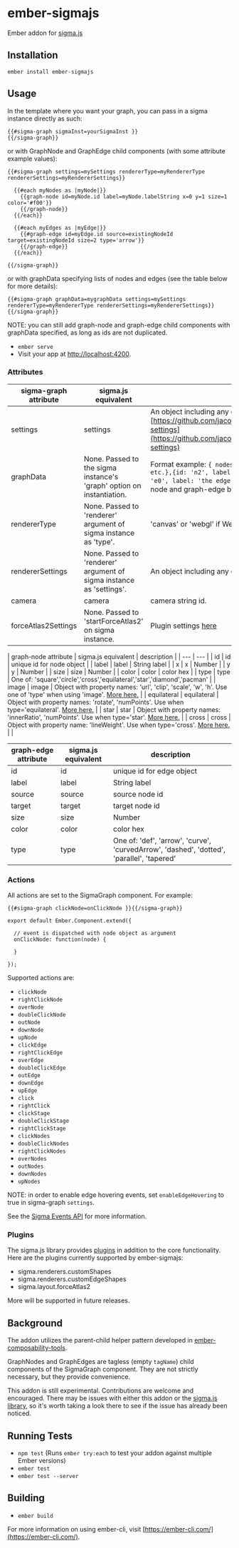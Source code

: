 # ember-sigmajs

Ember addon for [sigma.js](https://github.com/jacomyal/sigma.js)

## Installation

`ember install ember-sigmajs`

## Usage

In the template where you want your graph, you can pass in a sigma instance directly as such:

```
{{#sigma-graph sigmaInst=yourSigmaInst }}
{{/sigma-graph}}
```

or with GraphNode and GraphEdge child components (with some attribute example values):

```
{{#sigma-graph settings=mySettings rendererType=myRendererType rendererSettings=myRendererSettings}}

  {{#each myNodes as |myNode|}}
    {{graph-node id=myNode.id label=myNode.labelString x=0 y=1 size=1 color='#f00'}}
    {{/graph-node}}
  {{/each}}

  {{#each myEdges as |myEdge|}}
    {{#graph-edge id=myEdge.id source=existingNodeId target=existingNodeId size=2 type='arrow'}}
    {{/graph-edge}}
  {{/each}}

{{/sigma-graph}}
```

or with graphData specifying lists of nodes and edges (see the table below for more details):

```
{{#sigma-graph graphData=mygraphData settings=mySettings rendererType=myRendererType rendererSettings=myRendererSettings}}
{{/sigma-graph}}
```

NOTE: you can still add graph-node and graph-edge child components with graphData specified, as long as ids are not duplicated.

* `ember serve`
* Visit your app at [http://localhost:4200](http://localhost:4200).

### Attributes

| sigma-graph attribute | sigma.js equivalent | description |
| --- | --- | --- |
| settings | settings | An object including any of: [https://github.com/jacomyal/sigma.js/wiki/Settings#graph-settings](https://github.com/jacomyal/sigma.js/wiki/Settings#graph-settings) |
| graphData | None. Passed to the sigma instance's 'graph' option on instantiation. | Format example: `{ nodes: [{id: 'n1', label: 'Hello', etc.},{id: 'n2', label: 'World', etc.}], edges: [{id: 'e0', label: 'the edge'}] }` See the two tables for graph-node and graph-edge below. |
| rendererType | None. Passed to 'renderer' argument of sigma instance as 'type'. | 'canvas' or 'webgl' if WebGL is enabled. Default is 'canvas' |
| rendererSettings | None. Passed to 'renderer' argument of sigma instance as 'settings'. | An object including any of  [these](https://github.com/jacomyal/sigma.js/wiki/Settings#renderers-settings) |
| camera | camera | camera string id. |
| forceAtlas2Settings | None. Passed to 'startForceAtlas2' on sigma instance. | Plugin settings [here](https://github.com/jacomyal/sigma.js/tree/master/plugins/sigma.layout.forceAtlas2) | |

| graph-node attribute | sigma.js equivalent | description |
| --- | --- |
| id | id | unique id for node object |
| label | label | String label |
| x | x | Number |
| y | y | Number |
| size | size | Number |
| color | color | color hex |
| type | type | One of: 'square','circle','cross','equilateral','star','diamond','pacman' |
| image | image | Object with property names: 'url', 'clip', 'scale', 'w', 'h'. Use one of 'type' when using 'image'. [More here.](https://github.com/jacomyal/sigma.js/tree/master/plugins/sigma.renderers.customShapes) |
| equilateral | equilateral | Object with property names: 'rotate', 'numPoints'. Use when type='equilateral'. [More here.](https://github.com/jacomyal/sigma.js/tree/master/plugins/sigma.renderers.customShapes) |
| star | star | Object with property names: 'innerRatio', 'numPoints'. Use when type='star'. [More here.](https://github.com/jacomyal/sigma.js/tree/master/plugins/sigma.renderers.customShapes) |
| cross | cross | Object with property name: 'lineWeight'. Use when type='cross'. [More here.](https://github.com/jacomyal/sigma.js/tree/master/plugins/sigma.renderers.customShapes) | |


| graph-edge attribute | sigma.js equivalent | description |
| --- | --- | --- |
| id | id | unique id for edge object |
| label | label | String label |
| source | source | source node id |
| target | target | target node id |
| size | size | Number |
| color | color | color hex |
| type | type | One of: 'def', 'arrow', 'curve', 'curvedArrow', 'dashed', 'dotted', 'parallel', 'tapered' |

### Actions

All actions are set to the SigmaGraph component. For example:

```
{{#sigma-graph clickNode=onClickNode }}{{/sigma-graph}}
```

```
export default Ember.Component.extend({

  // event is dispatched with node object as argument
  onClickNode: function(node) {

  }

});
```

Supported actions are:

* `clickNode`
* `rightClickNode`
* `overNode`
* `doubleClickNode`
* `outNode`
* `downNode`
* `upNode`
* `clickEdge`
* `rightClickEdge`
* `overEdge`
* `doubleClickEdge`
* `outEdge`
* `downEdge`
* `upEdge`
* `click`
* `rightClick`
* `clickStage`
* `doubleClickStage`
* `rightClickStage`
* `clickNodes`
* `doubleClickNodes`
* `rightClickNodes`
* `overNodes`
* `outNodes`
* `downNodes`
* `upNodes`

NOTE: in order to enable edge hovering events, set `enableEdgeHovering` to true in sigma-graph `settings`.

See the [Sigma Events API](https://github.com/jacomyal/sigma.js/wiki/Events-API) for more information.

### Plugins

The sigma.js library provides [plugins](https://github.com/jacomyal/sigma.js/tree/master/plugins) in addition to the core functionality. Here are the plugins currently supported by ember-sigmajs:

* sigma.renderers.customShapes
* sigma.renderers.customEdgeShapes
* sigma.layout.forceAtlas2

More will be supported in future releases.

## Background

The addon utilizes the parent-child helper pattern developed in [ember-composability-tools](https://github.com/miguelcobain/ember-composability-tools).

GraphNodes and GraphEdges are tagless (empty `tagName`) child components of the SigmaGraph component. They are not strictly necessary, but they provide convenience.

This addon is still experimental. Contributions are welcome and encouraged. There may be issues with either this addon or the [sigma.js library](https://github.com/jacomyal/sigma.js/issues), so it's worth taking a look there to see if the issue has already been noticed.

## Running Tests

* `npm test` (Runs `ember try:each` to test your addon against multiple Ember versions)
* `ember test`
* `ember test --server`

## Building

* `ember build`

For more information on using ember-cli, visit [https://ember-cli.com/](https://ember-cli.com/).
